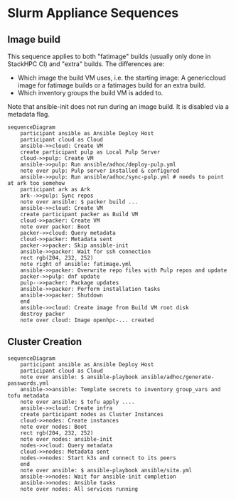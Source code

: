 # Slurm Appliance Sequences



## Image build

This sequence applies to both "fatimage" builds (usually only done in StackHPC CI) and "extra" builds. The differences are:
- Which image the build VM uses, i.e. the starting image: A genericcloud image for fatimage builds or a fatimages build for an extra build.
- Which inventory groups the build VM is added to.

Note that ansible-init does not run during an image build. It is disabled via a metadata flag.

```mermaid
sequenceDiagram
    participant ansible as Ansible Deploy Host
    participant cloud as Cloud
    ansible->>cloud: Create VM
    create participant pulp as Local Pulp Server
    cloud->>pulp: Create VM
    ansible->>pulp: Run ansible/adhoc/deploy-pulp.yml
    note over pulp: Pulp server installed & configured
    ansible->>pulp: Run ansible/adhoc/sync-pulp.yml # needs to point at ark too somehow
    participant ark as Ark
    ark-->>pulp: Sync repos
    note over ansible: $ packer build ...
    ansible->>cloud: Create VM
    create participant packer as Build VM
    cloud->>packer: Create VM
    note over packer: Boot
    packer->>cloud: Query metadata
    cloud->>packer: Metadata sent
    packer->>packer: Skip ansible-init
    ansible->>packer: Wait for ssh connection
    rect rgb(204, 232, 252)
    note right of ansible: fatimage.yml
    ansible->>packer: Overwrite repo files with Pulp repos and update
    packer->>pulp: dnf update
    pulp-->>packer: Package updates
    ansible->>packer: Perform installation tasks
    ansible->>packer: Shutdown
    end
    ansible->>cloud: Create image from Build VM root disk
    destroy packer
    note over cloud: Image openhpc-... created

```

## Cluster Creation

```mermaid
sequenceDiagram
    participant ansible as Ansible Deploy Host
    participant cloud as Cloud
    note over ansible: $ ansible-playbook ansible/adhoc/generate-passwords.yml
    ansible->>ansible: Template secrets to inventory group_vars and tofu metadata
    note over ansible: $ tofu apply ....
    ansible->>cloud: Create infra
    create participant nodes as Cluster Instances
    cloud->>nodes: Create instances
    note over nodes: Boot
    rect rgb(204, 232, 252)
    note over nodes: ansible-init
    nodes->>cloud: Query metadata
    cloud->>nodes: Metadata sent
    nodes->>nodes: Start k3s and connect to its peers
    end
    note over ansible: $ ansible-playbook ansible/site.yml
    ansible->>nodes: Wait for ansible-init completion
    ansible->>nodes: Ansible tasks
    note over nodes: All services running

